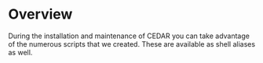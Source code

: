 # Overview

During the installation and maintenance of CEDAR you can take advantage of the numerous scripts that we created.
These are available as shell aliases as well.

